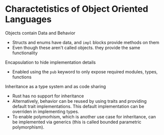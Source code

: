 # Charactetistics of Object Oriented Languages

Objects contain Data and Behavior

- Structs and enums have data, and `impl` blocks provide methods on them
- Even though these aren't called objects. they provide the same functionality

Encapsulation to hide implementation details

- Enabled using the `pub` keyword to only expose required modules, types, functions

Inheritance as a type system and as code sharing

- Rust has no support for inheritance
- Alternatively, behavior can be reused by using traits and providing default trait implementations. This default implementation can be overriden in implementing types.
- To enable polymorhism, which is another use case for inheritance, can be implemented via generics (this is called bounded parametric polymorphism).
